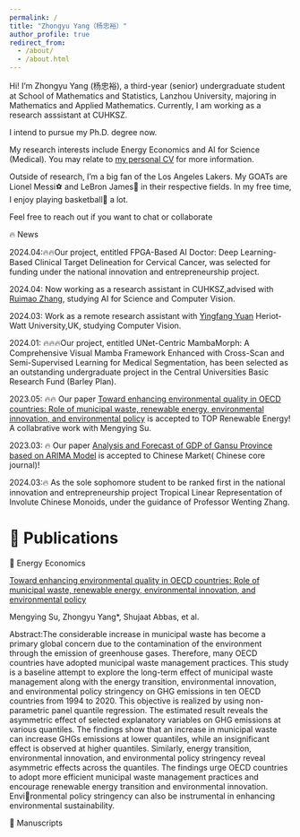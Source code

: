 ```yaml
---
permalink: /
title: "Zhongyu Yang（杨忠裕）"
author_profile: true
redirect_from: 
  - /about/
  - /about.html
---
```


Hi! I’m Zhongyu Yang (杨忠裕), a third-year (senior) undergraduate student at School of Mathematics and Statistics, Lanzhou University, majoring in Mathematics and Applied Mathematics. Currently, I am working as a research asssistant at CUHKSZ.

I intend to pursue my Ph.D. degree now.

My research interests include Energy Economics and AI for Science (Medical). You may relate to [my personal CV](../assets/CV.pdf) for more information. 

Outside of research, I’m a big fan of the Los Angeles Lakers. My GOATs are Lionel Messi⚽ and LeBron James🏀 in their respective fields. In my free time, I enjoy playing basketball🏀 a lot.

Feel free to reach out if you want to chat or collaborate

🔥 News

2024.04:🔥🔥Our project, entitled FPGA-Based AI Doctor: Deep Learning-Based Clinical Target Delineation for Cervical Cancer, was selected for funding under the national innovation and entrepreneurship project.

2024.04: Now working as a research assistant in CUHKSZ,advised with [Ruimao Zhang](http://www.zhangruimao.site/), studying AI for Science and Computer Vision.

2024.03: Work as a remote research assistant with [Yingfang Yuan](https://yuanjames.github.io/) Heriot-Watt University,UK, studying Computer Vision.

2024.01: 🔥🔥🔥Our project, entitled UNet-Centric MambaMorph: A Comprehensive Visual Mamba Framework Enhanced with Cross-Scan and Semi-Supervised Learning for Medical Segmentation, has been selected as an outstanding undergraduate project in the Central Universities Basic Research Fund (Barley Plan). 

2023.05: 🔥🔥 Our paper [Toward enhancing environmental quality in OECD countries: Role of municipal waste, renewable energy, environmental innovation, and environmental policy](https://doi.org/10.1016/j.renene.2023.05.044) is accepted to TOP Renewable Energy! A collabrative work with Mengying Su.

2023.03: 🔥 Our paper [Analysis and Forecast of GDP of Gansu Province based on ARIMA Model](https://kns.cnki.net/kcms2/article/abstract?v=5UWSsHjGZiG4_hfQdJi2g45CsnhSUqAQWLr8QGITMYDA17gfF5JJx5zplDrZWLEtUw_cwdGQB4McAih5ZHCedzgYrtUdVTeeg8lwHr4Mw1ptUxJGRhILZmxdAXcxNVzRIf7iDdCVtPE=&uniplatform=NZKPT&flag=copy) is accepted to Chinese Market( Chinese core journal)! 

2024.03:🔥 As the sole sophomore student to be ranked first in the national innovation and entrepreneurship project Tropical Linear Representation of Involute Chinese Monoids, under the guidance of Professor Wenting Zhang.


📝 Publications
======
📄 Energy Economics

[Toward enhancing environmental quality in OECD countries: Role of municipal waste, renewable energy, environmental innovation, and environmental policy](https://doi.org/10.1016/j.renene.2023.05.044) 

Mengying Su, Zhongyu Yang*, Shujaat Abbas, et al.


Abstract:The considerable increase in municipal waste has become a primary global concern due to the contamination of the environment through the emission of greenhouse gases. Therefore, many OECD countries have adopted 
municipal waste management practices. This study is a baseline attempt to explore the long-term effect of municipal waste management along with the energy transition, environmental innovation, and environmental policy stringency on GHG emissions in ten OECD countries from 1994 to 2020. This objective is realized by using non-parametric panel quantile regression. The estimated result reveals the asymmetric effect of selected explanatory variables on GHG emissions at various quantiles. The findings show that an increase in municipal waste can increase GHGs emissions at lower quantiles, while an insignificant effect is observed at higher quantiles. Similarly, energy transition, environmental innovation, and environmental policy stringency reveal asymmetric effects across the quantiles. The findings urge OECD countries to adopt more efficient municipal waste management practices and encourage renewable energy transition and environmental innovation. Environmental policy stringency can also be instrumental in enhancing environmental sustainability.


📄 Manuscripts
